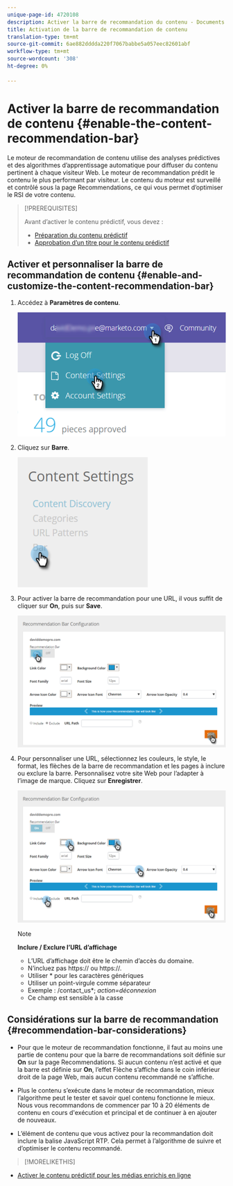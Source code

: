 ```yaml
---
unique-page-id: 4720108
description: Activer la barre de recommandation du contenu - Documents marketing - Documentation du produit
title: Activation de la barre de recommandation de contenu
translation-type: tm+mt
source-git-commit: 6ae882dddda220f7067babbe5a057eec82601abf
workflow-type: tm+mt
source-wordcount: '308'
ht-degree: 0%

---
```



# Activer la barre de recommandation de contenu {#enable-the-content-recommendation-bar}

Le moteur de recommandation de contenu utilise des analyses prédictives et des algorithmes d’apprentissage automatique pour diffuser du contenu pertinent à chaque visiteur Web. Le moteur de recommandation prédit le contenu le plus performant par visiteur. Le contenu du moteur est surveillé et contrôlé sous la page Recommendations, ce qui vous permet d’optimiser le RSI de votre contenu.

>[!PREREQUISITES]
>
>Avant d’activer le contenu prédictif, vous devez :
>
>* [Préparation du contenu prédictif](https://docs.marketo.com/display/docs/edit+predictive+content)
>* [Approbation d’un titre pour le contenu prédictif](/help/marketo/product-docs/predictive-content/working-with-all-content/approve-a-title-for-predictive-content.md)


## Activer et personnaliser la barre de recommandation de contenu {#enable-and-customize-the-content-recommendation-bar}

1. Accédez à **Paramètres de contenu**.

   ![](assets/settings-dropdown-hand.png)

1. Cliquez sur **Barre**.

   ![](assets/content-settings-bar-hand.png)

1. Pour activer la barre de recommandation pour une URL, il vous suffit de cliquer sur **On**, puis sur **Save**.

   ![](assets/bar-enable.png)

1. Pour personnaliser une URL, sélectionnez les couleurs, le style, le format, les flèches de la barre de recommandation et les pages à inclure ou exclure la barre. Personnalisez votre site Web pour l’adapter à l’image de marque. Cliquez sur **Enregistrer**.

   ![](assets/bar-customize-details-hands.png)

   >[!NOTE]
   >
   >**Inclure / Exclure l’URL d’affichage**
   >
   >    * L’URL d’affichage doit être le chemin d’accès du domaine.
   >    * N’incluez pas https:// ou https://.
   >    * Utiliser * pour les caractères génériques
   * Utiliser un point-virgule comme séparateur
   * Exemple : /contact_us*; *action=déconnexion*
   * Ce champ est sensible à la casse


## Considérations sur la barre de recommandation {#recommendation-bar-considerations}

* Pour que le moteur de recommandation fonctionne, il faut au moins une partie de contenu pour que la barre de recommandations soit définie sur **On** sur la page Recommendations. Si aucun contenu n’est activé et que la barre est définie sur **On**, l’effet Flèche s’affiche dans le coin inférieur droit de la page Web, mais aucun contenu recommandé ne s’affiche.

* Plus le contenu s’exécute dans le moteur de recommandation, mieux l’algorithme peut le tester et savoir quel contenu fonctionne le mieux. Nous vous recommandons de commencer par 10 à 20 éléments de contenu en cours d&#39;exécution et principal et de continuer à en ajouter de nouveaux.
* L’élément de contenu que vous activez pour la recommandation doit inclure la balise JavaScript RTP. Cela permet à l’algorithme de suivre et d’optimiser le contenu recommandé.

>[!MORELIKETHIS]
* [Activer le contenu prédictif pour les médias enrichis en ligne](enable-predictive-content-for-web-rich-media.md)

